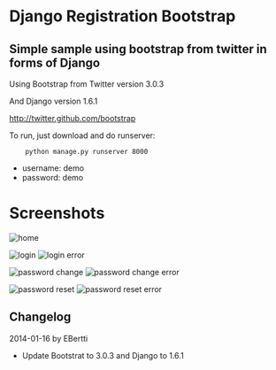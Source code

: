 # Django Registration Bootstrap

## Simple sample using bootstrap from twitter in forms of Django

Using Bootstrap from Twitter version 3.0.3

And Django version 1.6.1

http://twitter.github.com/bootstrap

To run, just download and do runserver:
``` shell
    python manage.py runserver 8000
```

* username: demo
* password: demo

# Screenshots

![home](https://raw.github.com/ebertti/django-registration-bootstrap/master/screenshot/home_pt.png)

![login](https://raw.github.com/ebertti/django-registration-bootstrap/master/screenshot/loggin_pt.png)
![login error](https://raw.github.com/ebertti/django-registration-bootstrap/master/screenshot/loggin_error_pt.png)

![password change](https://raw.github.com/ebertti/django-registration-bootstrap/master/screenshot/password_change_pt.png)
![password change error](https://raw.github.com/ebertti/django-registration-bootstrap/master/screenshot/password_change_error_pt.png)

![password reset](https://raw.github.com/ebertti/django-registration-bootstrap/master/screenshot/password_reset_pt.png)
![password reset error](https://raw.github.com/ebertti/django-registration-bootstrap/master/screenshot/password_reset_error_pt.png)



## Changelog

2014-01-16 by EBertti

- Update Bootstrat to 3.0.3 and Django to 1.6.1

